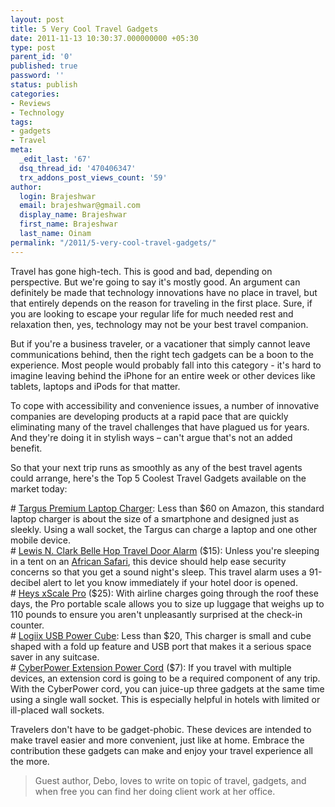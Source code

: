 ```yaml
---
layout: post
title: 5 Very Cool Travel Gadgets
date: 2011-11-13 10:30:37.000000000 +05:30
type: post
parent_id: '0'
published: true
password: ''
status: publish
categories:
- Reviews
- Technology
tags:
- gadgets
- Travel
meta:
  _edit_last: '67'
  dsq_thread_id: '470406347'
  trx_addons_post_views_count: '59'
author:
  login: Brajeshwar
  email: brajeshwar@gmail.com
  display_name: Brajeshwar
  first_name: Brajeshwar
  last_name: Oinam
permalink: "/2011/5-very-cool-travel-gadgets/"
---
```

<p>Travel has gone high-tech. This is good and bad, depending on perspective. But we're going to say it's mostly good. An argument can definitely be made that technology innovations have no place in travel, but that entirely depends on the reason for traveling in the first place. Sure, if you are looking to escape your regular life for much needed rest and relaxation then, yes, technology may not be your best travel companion.</p>
<p>But if you're a business traveler, or a vacationer that simply cannot leave communications behind, then the right tech gadgets can be a boon to the experience. Most people would probably fall into this category - it's hard to imagine leaving behind the iPhone for an entire week or other devices like tablets, laptops and iPods for that matter.</p>

<p>To cope with accessibility and convenience issues, a number of innovative companies are developing products at a rapid pace that are quickly eliminating many of the travel challenges that have plagued us for years. And they're doing it in stylish ways &#8211; can't argue that's not an added benefit.</p>
<p>So that your next trip runs as smoothly as any of the best travel agents could arrange, here's the Top 5 Coolest Travel Gadgets available on the market today:</p>
<p># <a href="http://www.amazon.com/Targus-Premium-Laptop-Charger-APM69US/dp/B002UAUZQW">Targus Premium Laptop Charger</a>: Less than $60 on Amazon, this standard laptop charger is about the size of a smartphone and designed just as sleekly. Using a wall socket, the Targus can charge a laptop and one other mobile device.<br />
# <a href="http://www.amazon.com/Belle-Hop-Travel-Door-Alarm/dp/B0056IJ7YQ/">Lewis N. Clark Belle Hop Travel Door Alarm</a> ($15): Unless you're sleeping in a tent on an <a href="http://www.zicasso.com/">African Safari</a>, this device should help ease security concerns so that you get a sound night's sleep. This travel alarm uses a 91-decibel alert to let you know immediately if your hotel door is opened.<br />
# <a href="http://shop.heys.ca/ProductDetails.asp?ProductCode=xscale_Pro">Heys xScale Pro</a> ($25): With airline charges going through the roof these days, the Pro portable scale allows you to size up luggage that weighs up to 110 pounds to ensure you aren't unpleasantly surprised at the check-in counter.<br />
# <a href="http://www.amazon.com/Logiix-Power-iPhones-andUSB-Devices/dp/B003EBMP6E">Logiix USB Power Cube</a>: Less than $20, This charger is small and cube shaped with a fold up feature and USB port that makes it a serious space saver in any suitcase.<br />
# <a href="http://www.emtcompany.com/cyberpower-9ft-extension-power-cord/1004780.html">CyberPower Extension Power Cord</a> ($7): If you travel with multiple devices, an extension cord is going to be a required component of any trip. With the CyberPower cord, you can juice-up three gadgets at the same time using a single wall socket. This is especially helpful in hotels with limited or ill-placed wall sockets.</p>
<p>Travelers don't have to be gadget-phobic. These devices are intended to make travel easier and more convenient, just like at home. Embrace the contribution these gadgets can make and enjoy your travel experience all the more.</p>
<blockquote><p>Guest author, Debo, loves to write on topic of travel, gadgets, and when free you can find her doing client work at her office.</p></blockquote>
